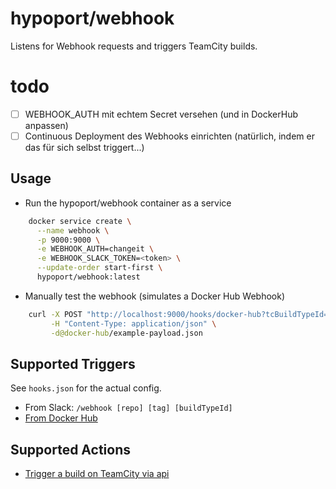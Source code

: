 # hypoport/webhook

Listens for Webhook requests and triggers TeamCity builds.

# todo

- [ ] WEBHOOK_AUTH mit echtem Secret versehen (und in DockerHub anpassen)
- [ ] Continuous Deployment des Webhooks einrichten (natürlich, indem er das für sich selbst triggert...)

## Usage

- Run the hypoport/webhook container as a service

```bash
    docker service create \
      --name webhook \
      -p 9000:9000 \
      -e WEBHOOK_AUTH=changeit \
      -e WEBHOOK_SLACK_TOKEN=<token> \
      --update-order start-first \
      hypoport/webhook:latest
```

- Manually test the webhook (simulates a Docker Hub Webhook)

```bash
    curl -X POST "http://localhost:9000/hooks/docker-hub?tcBuildTypeId=pku_ExplorationDay_WebhookTest&auth=changeit" \
         -H "Content-Type: application/json" \
         -d@docker-hub/example-payload.json
```

## Supported Triggers

See `hooks.json` for the actual config.

- From Slack: `/webhook [repo] [tag] [buildTypeId]`
- [From Docker Hub](https://docs.docker.com/docker-hub/webhooks/)

## Supported Actions

- [Trigger a build on TeamCity via api](trigger-teamcity-build.md)
